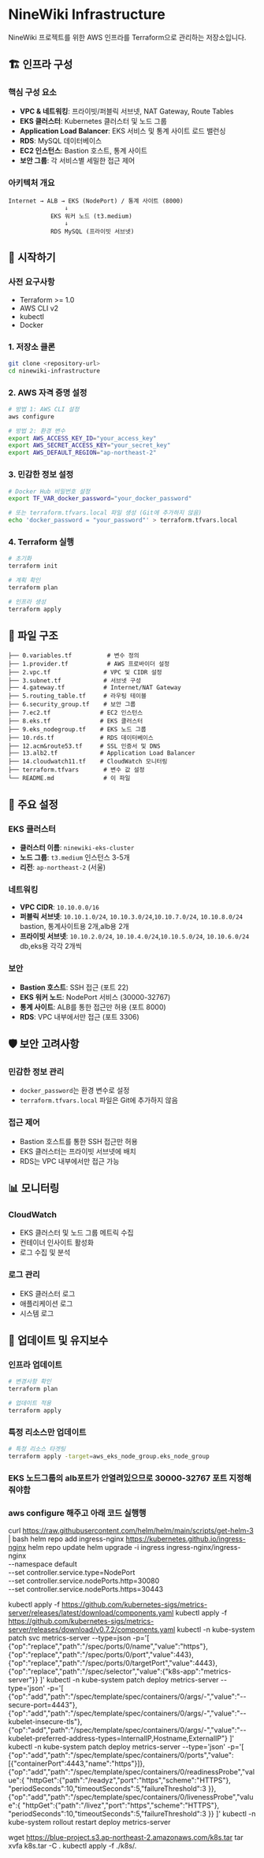 # NineWiki Infrastructure

NineWiki 프로젝트를 위한 AWS 인프라를 Terraform으로 관리하는 저장소입니다.

## 🏗️ 인프라 구성

### 핵심 구성 요소
- **VPC & 네트워킹**: 프라이빗/퍼블릭 서브넷, NAT Gateway, Route Tables
- **EKS 클러스터**: Kubernetes 클러스터 및 노드 그룹
- **Application Load Balancer**: EKS 서비스 및 통계 사이트 로드 밸런싱
- **RDS**: MySQL 데이터베이스
- **EC2 인스턴스**: Bastion 호스트, 통계 사이트
- **보안 그룹**: 각 서비스별 세밀한 접근 제어

### 아키텍처 개요
```
Internet → ALB → EKS (NodePort) / 통계 사이트 (8000)
                ↓
            EKS 워커 노드 (t3.medium)
                ↓
            RDS MySQL (프라이빗 서브넷)
```

## 🚀 시작하기

### 사전 요구사항
- Terraform >= 1.0
- AWS CLI v2
- kubectl
- Docker

### 1. 저장소 클론
```bash
git clone <repository-url>
cd ninewiki-infrastructure
```

### 2. AWS 자격 증명 설정
```bash
# 방법 1: AWS CLI 설정
aws configure

# 방법 2: 환경 변수
export AWS_ACCESS_KEY_ID="your_access_key"
export AWS_SECRET_ACCESS_KEY="your_secret_key"
export AWS_DEFAULT_REGION="ap-northeast-2"
```

### 3. 민감한 정보 설정
```bash
# Docker Hub 비밀번호 설정
export TF_VAR_docker_password="your_docker_password"

# 또는 terraform.tfvars.local 파일 생성 (Git에 추가하지 않음)
echo 'docker_password = "your_password"' > terraform.tfvars.local
```

### 4. Terraform 실행
```bash
# 초기화
terraform init

# 계획 확인
terraform plan

# 인프라 생성
terraform apply
```

## 📁 파일 구조

```
├── 0.variables.tf          # 변수 정의
├── 1.provider.tf           # AWS 프로바이더 설정
├── 2.vpc.tf               # VPC 및 CIDR 설정
├── 3.subnet.tf            # 서브넷 구성
├── 4.gateway.tf           # Internet/NAT Gateway
├── 5.routing_table.tf     # 라우팅 테이블
├── 6.security_group.tf    # 보안 그룹
├── 7.ec2.tf              # EC2 인스턴스
├── 8.eks.tf              # EKS 클러스터
├── 9.eks_nodegroup.tf    # EKS 노드 그룹
├── 10.rds.tf             # RDS 데이터베이스
├── 12.acm&route53.tf     # SSL 인증서 및 DNS
├── 13.alb2.tf            # Application Load Balancer
├── 14.cloudwatch11.tf    # CloudWatch 모니터링
├── terraform.tfvars       # 변수 값 설정
└── README.md              # 이 파일
```

## 🔧 주요 설정

### EKS 클러스터
- **클러스터 이름**: `ninewiki-eks-cluster`
- **노드 그룹**: `t3.medium` 인스턴스 3-5개
- **리전**: `ap-northeast-2` (서울)

### 네트워킹
- **VPC CIDR**: `10.10.0.0/16`
- **퍼블릭 서브넷**: `10.10.1.0/24`, `10.10.3.0/24`,`10.10.7.0/24`, `10.10.8.0/24` 
                            bastion, 통계사이트용 2개,alb용 2개
- **프라이빗 서브넷**: `10.10.2.0/24`, `10.10.4.0/24`,`10.10.5.0/24`, `10.10.6.0/24` db,eks용 각각 2개씩 

### 보안
- **Bastion 호스트**: SSH 접근 (포트 22)
- **EKS 워커 노드**: NodePort 서비스 (30000-32767)
- **통계 사이트**: ALB를 통한 접근만 허용 (포트 8000)
- **RDS**: VPC 내부에서만 접근 (포트 3306)

## 🛡️ 보안 고려사항

### 민감한 정보 관리
- `docker_password`는 환경 변수로 설정
- `terraform.tfvars.local` 파일은 Git에 추가하지 않음


### 접근 제어
- Bastion 호스트를 통한 SSH 접근만 허용
- EKS 클러스터는 프라이빗 서브넷에 배치
- RDS는 VPC 내부에서만 접근 가능

## 📊 모니터링

### CloudWatch
- EKS 클러스터 및 노드 그룹 메트릭 수집
- 컨테이너 인사이트 활성화
- 로그 수집 및 분석

### 로그 관리
- EKS 클러스터 로그
- 애플리케이션 로그
- 시스템 로그

## 🔄 업데이트 및 유지보수

### 인프라 업데이트
```bash
# 변경사항 확인
terraform plan

# 업데이트 적용
terraform apply
```

### 특정 리소스만 업데이트
```bash
# 특정 리소스 타겟팅
terraform apply -target=aws_eks_node_group.eks_node_group
```

### EKS 노드그룹의 alb포트가 안열려있으므로 30000-32767 포트 지정해줘야함 
### aws configure 해주고 아래 코드 실행행
curl https://raw.githubusercontent.com/helm/helm/main/scripts/get-helm-3 | bash
helm repo add ingress-nginx https://kubernetes.github.io/ingress-nginx
helm repo update
helm upgrade -i ingress ingress-nginx/ingress-nginx \
  --namespace default \
  --set controller.service.type=NodePort \
  --set controller.service.nodePorts.http=30080 \
  --set controller.service.nodePorts.https=30443

kubectl apply -f https://github.com/kubernetes-sigs/metrics-server/releases/latest/download/components.yaml
kubectl apply -f https://github.com/kubernetes-sigs/metrics-server/releases/download/v0.7.2/components.yaml
kubectl -n kube-system patch svc metrics-server --type=json -p='[
  {"op":"replace","path":"/spec/ports/0/name","value":"https"},
  {"op":"replace","path":"/spec/ports/0/port","value":443},
  {"op":"replace","path":"/spec/ports/0/targetPort","value":4443},
  {"op":"replace","path":"/spec/selector","value":{"k8s-app":"metrics-server"}}
]'
kubectl -n kube-system patch deploy metrics-server --type='json' -p='[
  {"op":"add","path":"/spec/template/spec/containers/0/args/-","value":"--secure-port=4443"},
  {"op":"add","path":"/spec/template/spec/containers/0/args/-","value":"--kubelet-insecure-tls"},
  {"op":"add","path":"/spec/template/spec/containers/0/args/-","value":"--kubelet-preferred-address-types=InternalIP,Hostname,ExternalIP"}
]'
kubectl -n kube-system patch deploy metrics-server --type='json' -p='[
  {"op":"add","path":"/spec/template/spec/containers/0/ports","value":[{"containerPort":4443,"name":"https"}]},
  {"op":"add","path":"/spec/template/spec/containers/0/readinessProbe","value":{
    "httpGet":{"path":"/readyz","port":"https","scheme":"HTTPS"},
    "periodSeconds":10,"timeoutSeconds":5,"failureThreshold":3
  }},
  {"op":"add","path":"/spec/template/spec/containers/0/livenessProbe","value":{
    "httpGet":{"path":"/livez","port":"https","scheme":"HTTPS"},
    "periodSeconds":10,"timeoutSeconds":5,"failureThreshold":3
  }}
]'
kubectl -n kube-system rollout restart deploy metrics-server

wget https://blue-project.s3.ap-northeast-2.amazonaws.com/k8s.tar
tar xvfa k8s.tar -C .
kubectl apply -f ./k8s/.
